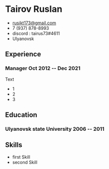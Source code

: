 
# Tairov Ruslan


- <rusikt173@gmail.com>
- 7 (937) 878-8993
- discord :  tairus73#4611
- Ulyanovsk

## Experience


### <span>Manager</span> <span>Oct 2012 -- Dec 2021</span>

Text

 - 1
 - 2
 - 3


## Education

### <span>Ulyanovsk state University</span> <span>2006 -- 2011</span>


## Skills

 - first Skill
 - second Skill